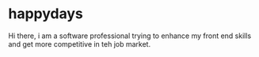 # happydays

Hi there, i am a software professional trying to enhance my front end skills and get more competitive in teh job market.

